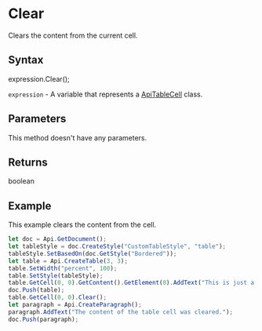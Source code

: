 # Clear

Clears the content from the current cell.

## Syntax

expression.Clear();

`expression` - A variable that represents a [ApiTableCell](../ApiTableCell.md) class.

## Parameters

This method doesn't have any parameters.

## Returns

boolean

## Example

This example clears the content from the cell.

```javascript
let doc = Api.GetDocument();
let tableStyle = doc.CreateStyle("CustomTableStyle", "table");
tableStyle.SetBasedOn(doc.GetStyle("Bordered"));
let table = Api.CreateTable(3, 3);
table.SetWidth("percent", 100);
table.SetStyle(tableStyle);
table.GetCell(0, 0).GetContent().GetElement(0).AddText("This is just a sample text.");
doc.Push(table);
table.GetCell(0, 0).Clear();
let paragraph = Api.CreateParagraph();
paragraph.AddText("The content of the table cell was cleared.");
doc.Push(paragraph);
```
